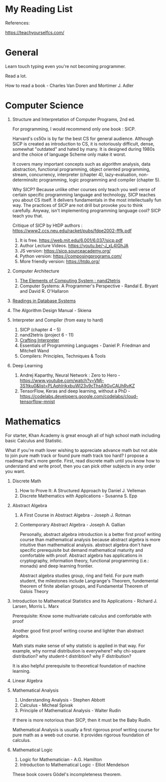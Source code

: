 # My Reading List

References:

https://teachyourselfcs.com/

# General

Learn touch typing even you're not becoming programmer.

Read a lot.

How to read a book - Charles Van Doren and Mortimer J. Adler


# Computer Science
1. Structure and Interpretation of Computer Programs, 2nd ed.
   
   For programming, I would recommend only one book : SICP.

   Harvard's cs50x is by far the best CS for general audience. Although SICP is created as introduction to CS, it is notoriously difficult, dense, somewhat "outdated" and hated by many. It is designed during 1980s and the choice of language Scheme only make it worst. 
   
   It covers many important concepts such as algorithm analysis, data abstraction, functional programming, object oriented programming, stream, concurrency, interpreter (chapter 4), lazy-evaluation, non-determinsitc programming, logic programming and compiler (chapter 5). 

   Why SICP? Because unlike other courses only teach you well verse of certain specific programming language and technology, SICP teaches you about CS itself. It delivers fundamentals in the most intellectually fun way. The practices of SICP are not drill but provoke you to think carefully. Anyway, isn't implementing programming language cool? SICP teach you that.

   Critique of SICP by HtDP authors : https://www2.ccs.neu.edu/racket/pubs/fdpe2002-fffk.pdf
   
   1. It is free. https://web.mit.edu/6.001/6.037/sicp.pdf
   2. Author Lecture Videos. https://youtu.be/-J_xL4IGhJA
   3. JS version: https://sicp.sourceacademy.org/
   4. Python version: https://composingprograms.com/
   5. More friendly version: https://htdp.org/
2. Computer Architecture
   1. [The Elements of Computing System : nand2tetris](https://www.nand2tetris.org/)
   2. Computer Systems: A Programmer's Perspective - Randal E. Bryant and David R. O'Hallaron
3. [Readings in Database Systems](http://www.redbook.io/)
4. The Algorithm Design Manual - Skiena
5. Interpreter and Compiler (from easy to hard)
   1. SICP (chapter 4 - 5)
   2. nand2tetris (project 6 - 11) 
   3. [Crafting Interpreter](https://craftinginterpreters.com/contents.html)
   4. Essentials of Programming Languages - Daniel P. Friedman and Mitchell Wand
   5. Compilers: Principles, Techniques & Tools
6. Deep Learning
   1. Andrej Kaparthy, Neural Network : Zero to Hero - https://www.youtube.com/watch?v=VMj-3S1tku0&list=PLAqhIrjkxbuWI23v9cThsA9GvCAUhRvKZ
   2. TensorFlow, Keras and deep learning, without a PhD - https://codelabs.developers.google.com/codelabs/cloud-tensorflow-mnist



# Mathematics
For starter, Khan Academy is great enough all of high school math including basic Calculus and Statistic.

What if you're math lover wishing to appreciate advance math but not able to join pure math track or found pure math track too hard? I propose a roadmap that's more gentle. First, read discrete math until you know how to understand and write proof, then you can pick other subjects in any order you want.

1. Discrete Math
   1. How to Prove It: A Structured Approach by Daniel J. Velleman
   2. Discrete Mathematics with Applications - Susanna S. Epp
2. Abstract Algebra
   1. A First Course in Abstract Algebra - Joseph J. Rotman
   2. Contemporary Abstract Algebra - Joseph A. Gallian
   
        Personally, abstract algebra introduction is a better first proof writing course than mathematical analysis because abstract algebra is more intuitive than mathematical analysis. abstract algebra don't have specific prerequisite but demand mathematical maturity and comfortable with proof. Abstract algebra has applications in cryptography, information theory, functional programming (i.e.: monads) and deep learning frontier. 
        
        Abstract algebra studies group, ring and field. For pure math student, the milestones include Langrange's Theorem, fundemental theorem of finite abelian groups, and Fundamental Theorem of Galois Theory
3. Introduction to Mathematical Statistics and Its Applications - Richard J. Larsen, Morris L. Marx
    
    Prerequisite: Know some multivariate calculus and comfortable with proof
    
    Another good first proof writing course and lighter than abstract algebra.

    Math stats make sense of why statistic is applied in that way. For example, why normal distribution is everywhere? why chi-square distribution? why student-t distribtion? why F distribution?
    
    It is also helpful prerequisite to theoretical foundation of machine learning.
4. Linear Algebra
5. Mathematical Analysis
   1. Understanding Analysis - Stephen Abbott
   2. Calculus - Micheal Spivak
   3. Principle of Mathematical Analysis - Walter Rudin
   
   If there is more notorious than SICP, then it must be the Baby Rudin. 
   
   Mathematical Analysis is usually a first rigorous proof writing course for pure math as a weeb out course. It provides rigorous foundation of calculus.
6. Mathematical Logic
   1. Logic for Mathematician - A.G. Hamilton
   2. Introduction to Mathematical Logic - Elliot Mendelson
   
   These book covers Gödel's incompleteness theorem.

